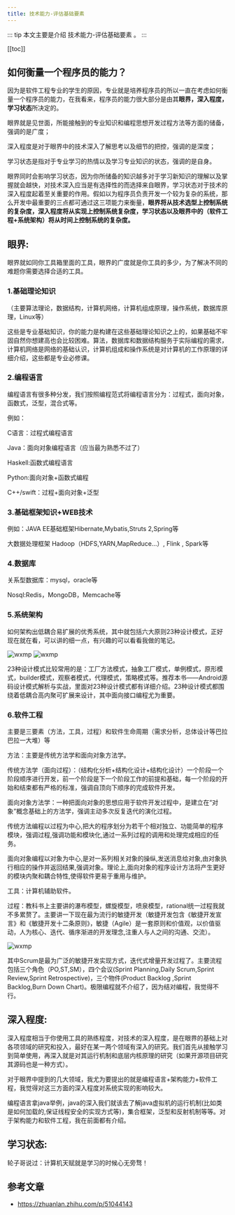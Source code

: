 ```yaml
---
title: 技术能力-评估基础要素
---
```


::: tip
本文主要是介绍 技术能力-评估基础要素 。
:::

[[toc]]

## 如何衡量一个程序员的能力？


因为是软件工程专业的学生的原因，专业就是培养程序员的所以一直在考虑如何衡量一个程序员的能力，在我看来，程序员的能力很大部分是由其**眼界，深入程度，学习状态**所决定的。

眼界就是见世面，所能接触到的专业知识和编程思想开发过程方法等方面的储备，强调的是广度；

深入程度是对于眼界中的技术深入了解思考以及细节的把控，强调的是深度；

学习状态是指对于专业学习的热情以及学习专业知识的状态，强调的是自身。

眼界同时会影响学习状态，因为你所储备的知识越多对于学习新知识的理解以及掌握就会越快，对技术深入应当是有选择性的而选择来自眼界，学习状态对于技术的深入程度起着至关重要的作用。假如以为程序员负责开发一个较为复杂的系统，那么开发中最重要的三点都可通过这三项能力来衡量，**眼界将从技术选型上控制系统的复杂度，深入程度将从实现上控制系统复杂度，学习状态以及眼界中的（软件工程+系统架构）将从时间上控制系统的复杂度。**

## **眼界**:

眼界就如同你工具箱里面的工具，眼界的广度就是你工具的多少，为了解决不同的难题你需要选择合适的工具。

### 1.**基础理论知识**
（主要算法理论，数据结构，计算机网络，计算机组成原理，操作系统，数据库原理，Linux等）

这些是专业基础知识，你的能力是构建在这些基础理论知识之上的，如果基础不牢固自然你想建高也会比较困难。算法，数据库和数据结构服务于实际编程的需求，计算机网络是网络的基础认识，计算机组成和操作系统是对计算机的工作原理的详细介绍，这些都是专业必修课。

### 2.**编程语言**

编程语言有很多种分发，我们按照编程范式将编程语言分为：过程式，面向对象，函数式，泛型，混合式等。

例如：

C语言：过程式编程语言

Java：面向对象编程语言（应当最为熟悉不过了）

Haskell:函数式编程语言

Python:面向对象+函数式编程

C++/swift：过程+面向对象+泛型

### 3.**基础框架知识+WEB技术**

例如：JAVA EE基础框架Hibernate,Mybatis,Struts 2,Spring等

大数据处理框架 Hadoop（HDFS,YARN,MapReduce...）, Flink , Spark等

### 4.**数据库**

关系型数据库：mysql，oracle等

Nosql:Redis，MongoDB，Memcache等

### 5.**系统架构**

如何架构出低耦合易扩展的优秀系统，其中就包括六大原则23种设计模式，正好现在就在看，可以讲的细一点，有兴趣的可以看看我做的笔记。

<img class= "zoom-custom-imgs" :src="$withBase('/assets/img/dev/abilityevaluation/basic-1.png')" alt="wxmp">


<img class= "zoom-custom-imgs" :src="$withBase('/assets/img/dev/abilityevaluation/basic-2.png')" alt="wxmp">



23种设计模式比较常用的是：工厂方法模式，抽象工厂模式，单例模式，原形模式，builder模式，观察者模式，代理模式，策略模式等。推荐本书——Android源码设计模式解析与实战，里面对23种设计模式都有详细介绍。23种设计模式都围绕着低耦合高内聚可扩展来设计，其中面向接口编程尤为重要。

### 6.**软件工程**

主要是三要素（方法，工具，过程）和软件生命周期（需求分析，总体设计等巴拉巴拉一大堆）等

方法：主要是传统方法学和面向对象方法学。

传统方法学（面向过程）：（结构化分析+结构化设计+结构化设计）一个阶段一个阶段顺序进行开发，前一个阶段是下一个阶段工作的前提和基础，每一个阶段的开始和结束都有严格的标准，强调自顶向下顺序的完成软件开发。

面向对象方法学：一种把面向对象的思想应用于软件开发过程中，是建立在“对象”概念基础上的方法学，强调主动多次反复迭代的演化过程。

传统方法编程以过程为中心,把大的程序划分为若干个相对独立、功能简单的程序模块，强调过程,强调功能和模块化,通过一系列过程的调用和处理完成相应的任务。

面向对象编程以对象为中心,是对一系列相关对象的操纵,发送消息给对象,由对象执行相应的操作并返回结果,强调对象。理论上,面向对象的程序设计方法将产生更好的模块内聚和耦合特性,使得软件更易于重用与维护。



工具：计算机辅助软件。



过程：教科书上主要讲的瀑布模型，螺旋模型，喷泉模型，rational统一过程我就不多累赘了。主要讲一下现在最为流行的敏捷开发（敏捷开发包含《敏捷开发宣言》和《敏捷开发十二条原则》，敏捷（Agile）是一套原则和价值观，以价值驱动，人为核心、迭代、循序渐进的开发理念,注重人与人之间的沟通、交流）。

<img class= "zoom-custom-imgs" :src="$withBase('/assets/img/dev/abilityevaluation/basic-3.png')" alt="wxmp">

其中Scrum是最为广泛的敏捷开发实现方式，迭代式增量开发过程了。主要流程包括三个角色（PO,ST,SM），四个会议(Sprint Planning,Daily Scrum,Sprint Review,Sprint Retrospective)，三个物件(Product Backlog ,Sprint Backlog,Burn Down Chart)。极限编程就不介绍了，因为结对编程，我觉得不行。





## **深入程度**:

深入程度相当于你使用工具的熟练程度，对技术的深入程度，是在眼界的基础上对各项领域的研究和投入，最好在某一两个领域有深入的研究。我们首先从接触学习到简单使用，再深入就是对其运行机制和底层内核原理的研究（如果开源项目研究其源码也是一种方式）。

对于眼界中提到的几大领域，我尤为要提出的就是编程语言+架构能力+软件工程，我觉得对这三方面的深入程度对系统实现的影响较大。

编程语言拿java举例，java的深入我们就该去了解java虚拟机的运行机制(比如类是如何加载的,保证线程安全的实现方式等)，集合框架，泛型和反射机制等等。对于架构能力和软件工程，我在前面都有介绍。



## **学习状态**:

轮子哥说过：计算机天赋就是学习的时候心无旁骛！

## 参考文章
* https://zhuanlan.zhihu.com/p/51044143